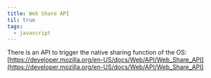 ```yaml
---
title: Web Share API
til: true
tags:
  - javascript
---
```


There is an API to trigger the native sharing function of the OS:
[https://developer.mozilla.org/en-US/docs/Web/API/Web_Share_API](https://developer.mozilla.org/en-US/docs/Web/API/Web_Share_API)
